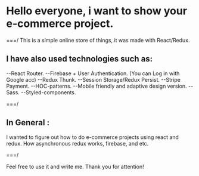 # Hello everyone, i want to show your e-commerce project.

===/ This is a simple online store of things, it was made with React/Redux.

## I have also used technologies such as:

--React Router.
--Firebase + User Authentication. (You can Log in with Google acc)
--Redux Thunk.
--Session Storage/Redux Persist.
--Stripe Payment.
--HOC-patterns.
--Mobile friendly and adaptive design version.
--Sass.
--Styled-components.

===/

## In General :

I wanted to figure out how to do e-commerce projects using react and redux.
How asynchronous redux works, firebase, and etc.

===/

Feel free to use it and write me. Thank you for attention!

